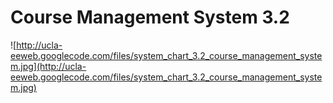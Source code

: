# Course Management System 3.2 #

![http://ucla-eeweb.googlecode.com/files/system_chart_3.2_course_management_system.jpg](http://ucla-eeweb.googlecode.com/files/system_chart_3.2_course_management_system.jpg)
